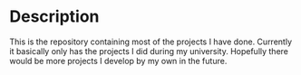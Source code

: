 # Description
This is the repository containing most of the projects I have done. Currently it basically only has the projects I did during my university. Hopefully there would be more projects I develop by my own in the future.
